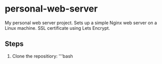 # personal-web-server
My personal web server project. Sets up a simple Nginx web server on a Linux machine. SSL certificate using Lets Encrypt. 

## Steps

1. Clone the repositiory:
'''bash
